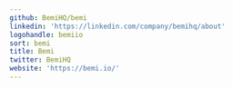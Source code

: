 ```yaml
---
github: BemiHQ/bemi
linkedin: 'https://linkedin.com/company/bemihq/about'
logohandle: bemiio
sort: bemi
title: Bemi
twitter: BemiHQ
website: 'https://bemi.io/'
---
```

